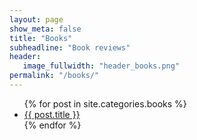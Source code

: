 ```yaml
---
layout: page
show_meta: false
title: "Books"
subheadline: "Book reviews"
header:
   image_fullwidth: "header_books.png"
permalink: "/books/"
---
```

<ul>
    {% for post in site.categories.books %}
    <li><a href="{{ site.url }}{{ post.url }}">{{ post.title }}</a></li>
    {% endfor %}
</ul>
